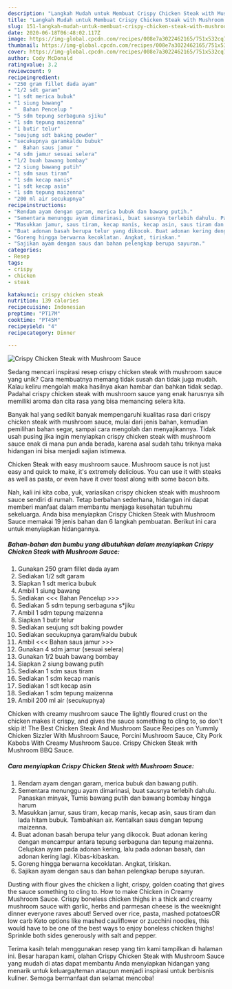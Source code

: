 ```yaml
---
description: "Langkah Mudah untuk Membuat Crispy Chicken Steak with Mushroom Sauce Anti Gagal"
title: "Langkah Mudah untuk Membuat Crispy Chicken Steak with Mushroom Sauce Anti Gagal"
slug: 151-langkah-mudah-untuk-membuat-crispy-chicken-steak-with-mushroom-sauce-anti-gagal
date: 2020-06-18T06:48:02.117Z
image: https://img-global.cpcdn.com/recipes/008e7a3022462165/751x532cq70/crispy-chicken-steak-with-mushroom-sauce-foto-resep-utama.jpg
thumbnail: https://img-global.cpcdn.com/recipes/008e7a3022462165/751x532cq70/crispy-chicken-steak-with-mushroom-sauce-foto-resep-utama.jpg
cover: https://img-global.cpcdn.com/recipes/008e7a3022462165/751x532cq70/crispy-chicken-steak-with-mushroom-sauce-foto-resep-utama.jpg
author: Cody McDonald
ratingvalue: 3.2
reviewcount: 9
recipeingredient:
- "250 gram fillet dada ayam"
- "1/2 sdt garam"
- "1 sdt merica bubuk"
- "1 siung bawang"
- "  Bahan Pencelup "
- "5 sdm tepung serbaguna sjiku"
- "1 sdm tepung maizenna"
- "1 butir telur"
- "seujung sdt baking powder"
- "secukupnya garamkaldu bubuk"
- "  Bahan saus jamur "
- "4 sdm jamur sesuai selera"
- "1/2 buah bawang bombay"
- "2 siung bawang putih"
- "1 sdm saus tiram"
- "1 sdm kecap manis"
- "1 sdt kecap asin"
- "1 sdm tepung maizenna"
- "200 ml air secukupnya"
recipeinstructions:
- "Rendam ayam dengan garam, merica bubuk dan bawang putih."
- "Sementara menunggu ayam dimarinasi, buat sausnya terlebih dahulu. Panaskan minyak, Tumis bawang putih dan bawang bombay hingga harum"
- "Masukkan jamur, saus tiram, kecap manis, kecap asin, saus tiram dan lada hitam bubuk. Tambahkan air. Kentalkan saus dengan tepung maizenna."
- "Buat adonan basah berupa telur yang dikocok. Buat adonan kering dengan mencampur antara tepung serbaguna dan tepung maizenna. Celupkan ayam pada adonan kering, lalu pada adonan basah, dan adonan kering lagi. Kibas-kibaskan."
- "Goreng hingga berwarna kecoklatan. Angkat, tiriskan."
- "Sajikan ayam dengan saus dan bahan pelengkap berupa sayuran."
categories:
- Resep
tags:
- crispy
- chicken
- steak

katakunci: crispy chicken steak 
nutrition: 139 calories
recipecuisine: Indonesian
preptime: "PT17M"
cooktime: "PT45M"
recipeyield: "4"
recipecategory: Dinner

---
```



![Crispy Chicken Steak with Mushroom Sauce](https://img-global.cpcdn.com/recipes/008e7a3022462165/751x532cq70/crispy-chicken-steak-with-mushroom-sauce-foto-resep-utama.jpg)

Sedang mencari inspirasi resep crispy chicken steak with mushroom sauce yang unik? Cara membuatnya memang tidak susah dan tidak juga mudah. Kalau keliru mengolah maka hasilnya akan hambar dan bahkan tidak sedap. Padahal crispy chicken steak with mushroom sauce yang enak harusnya sih memiliki aroma dan cita rasa yang bisa memancing selera kita.

Banyak hal yang sedikit banyak mempengaruhi kualitas rasa dari crispy chicken steak with mushroom sauce, mulai dari jenis bahan, kemudian pemilihan bahan segar, sampai cara mengolah dan menyajikannya. Tidak usah pusing jika ingin menyiapkan crispy chicken steak with mushroom sauce enak di mana pun anda berada, karena asal sudah tahu triknya maka hidangan ini bisa menjadi sajian istimewa.

Chicken Steak with easy mushroom sauce. Mushroom sauce is not just easy and quick to make, it&#39;s extremely delicious. You can use it with steaks as well as pasta, or even have it over toast along with some bacon bits.


Nah, kali ini kita coba, yuk, variasikan crispy chicken steak with mushroom sauce sendiri di rumah. Tetap berbahan sederhana, hidangan ini dapat memberi manfaat dalam membantu menjaga kesehatan tubuhmu sekeluarga. Anda bisa menyiapkan Crispy Chicken Steak with Mushroom Sauce memakai 19 jenis bahan dan 6 langkah pembuatan. Berikut ini cara untuk menyiapkan hidangannya.

<!--inarticleads1-->

##### Bahan-bahan dan bumbu yang dibutuhkan dalam menyiapkan Crispy Chicken Steak with Mushroom Sauce:

1. Gunakan 250 gram fillet dada ayam
1. Sediakan 1/2 sdt garam
1. Siapkan 1 sdt merica bubuk
1. Ambil 1 siung bawang
1. Sediakan  &lt;&lt;&lt; Bahan Pencelup &gt;&gt;&gt;
1. Sediakan 5 sdm tepung serbaguna s*jiku
1. Ambil 1 sdm tepung maizenna
1. Siapkan 1 butir telur
1. Sediakan seujung sdt baking powder
1. Sediakan secukupnya garam/kaldu bubuk
1. Ambil  &lt;&lt;&lt; Bahan saus jamur &gt;&gt;&gt;
1. Gunakan 4 sdm jamur (sesuai selera)
1. Gunakan 1/2 buah bawang bombay
1. Siapkan 2 siung bawang putih
1. Sediakan 1 sdm saus tiram
1. Sediakan 1 sdm kecap manis
1. Sediakan 1 sdt kecap asin
1. Sediakan 1 sdm tepung maizenna
1. Ambil 200 ml air (secukupnya)


Chicken with creamy mushroom sauce The lightly floured crust on the chicken makes it crispy, and gives the sauce something to cling to, so don&#39;t skip it! The Best Chicken Steak And Mushroom Sauce Recipes on Yummly Chicken Sizzler With Mushroom Sauce, Porcini Mushroom Sauce, City Pork Kabobs With Creamy Mushroom Sauce. Crispy Chicken Steak with Mushroom BBQ Sauce. 

<!--inarticleads2-->

##### Cara menyiapkan Crispy Chicken Steak with Mushroom Sauce:

1. Rendam ayam dengan garam, merica bubuk dan bawang putih.
1. Sementara menunggu ayam dimarinasi, buat sausnya terlebih dahulu. Panaskan minyak, Tumis bawang putih dan bawang bombay hingga harum
1. Masukkan jamur, saus tiram, kecap manis, kecap asin, saus tiram dan lada hitam bubuk. Tambahkan air. Kentalkan saus dengan tepung maizenna.
1. Buat adonan basah berupa telur yang dikocok. Buat adonan kering dengan mencampur antara tepung serbaguna dan tepung maizenna. Celupkan ayam pada adonan kering, lalu pada adonan basah, dan adonan kering lagi. Kibas-kibaskan.
1. Goreng hingga berwarna kecoklatan. Angkat, tiriskan.
1. Sajikan ayam dengan saus dan bahan pelengkap berupa sayuran.


Dusting with flour gives the chicken a light, crispy, golden coating that gives the sauce something to cling to. How to make Chicken in Creamy Mushroom Sauce. Crispy boneless chicken thighs in a thick and creamy mushroom sauce with garlic, herbs and parmesan cheese is the weeknight dinner everyone raves about! Served over rice, pasta, mashed potatoesOR low carb Keto options like mashed cauliflower or zucchini noodles, this would have to be one of the best ways to enjoy boneless chicken thighs! Sprinkle both sides generously with salt and pepper. 

Terima kasih telah menggunakan resep yang tim kami tampilkan di halaman ini. Besar harapan kami, olahan Crispy Chicken Steak with Mushroom Sauce yang mudah di atas dapat membantu Anda menyiapkan hidangan yang menarik untuk keluarga/teman ataupun menjadi inspirasi untuk berbisnis kuliner. Semoga bermanfaat dan selamat mencoba!
